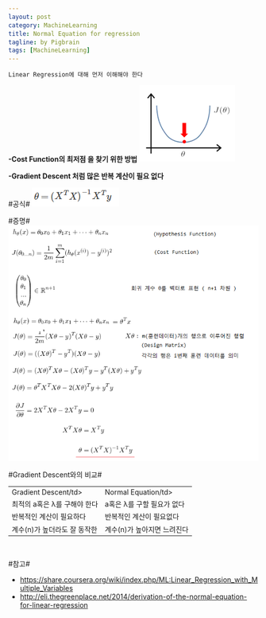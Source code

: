 ```yaml
---
layout: post
category: MachineLearning
title: Normal Equation for regression
tagline: by Pigbrain
tags: [MachineLearning]
---
```


<!--more-->

`Linear Regression에 대해 먼저 이해해야 한다`  
  
**-Cost Function의 최저점 을 찾기 위한 방법**
<img src="/assets/themes/Snail/img/MachineLearning/NormalEquation/optimum.png" alt="">  

**-Gradient Descent 처럼 많은 반복 계산이 필요 없다**  

#공식#
<img src="/assets/themes/Snail/img/MachineLearning/NormalEquation/normalEquation.png" alt="">
<br>
  
#증명#
<img src="/assets/themes/Snail/img/MachineLearning/NormalEquation/proof.png" alt="">
<br>

#Gradient Descent와의 비교#
<table>
<tr><td>Gradient Descent/td><td>Normal Equation/td></tr>
<tr><td>최적의 a혹은 λ를 구해야 한다</td><td>a혹은 λ를 구할 필요가 없다</td></tr>
<tr><td>반복적인 계산이 필요하다</td><td>반복적인 계산이 필요없다</td></tr>
<tr><td>계수(n)가 높더라도 잘 동작한</td><td>계수(n)가 높아지면 느려진다</td></tr>
</table>
<br>
 
#참고#  
* https://share.coursera.org/wiki/index.php/ML:Linear_Regression_with_Multiple_Variables  
* http://eli.thegreenplace.net/2014/derivation-of-the-normal-equation-for-linear-regression  

